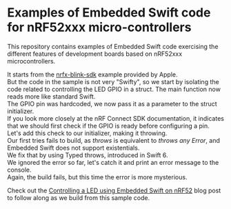 # Examples of Embedded Swift code for nRF52xxx micro-controllers

This repository contains examples of Embedded Swift code exercising the different features of development boards based on nRF52xxx microcontrollers.

It starts from the [nrfx-blink-sdk](https://github.com/apple/swift-embedded-examples/tree/main/nrfx-blink-sdk) example provided by Apple.  
But the code in the sample is not very "Swifty", so we start by isolating the code related to controlling the LED GPIO in a struct. The main function now reads more like standard Swift.  
The GPIO pin was hardcoded, we now pass it as a parameter to the struct initializer.  
If you look more closely at the nRF Connect SDK documentation, it indicates that we should first check if the GPIO is ready before configuring a pin. Let's add this check to our initializer, making it throwing.  
Our first tries fails to build, as *throws* is equivalent to _throws any Error_, and Embedded Swift does not support existentials.  
We fix that by using Typed throws, introduced in Swift 6.  
We ignored the error so far, let's catch it and print an error message to the console.  
Again, the build fails, but this time the error is more mysterious.  

Check out the [Controlling a LED using Embedded Swift on nRF52](https://www.ericbariaux.com/posts/led_embedded_swift_nrf52/) blog post to follow along as we build from this sample code.